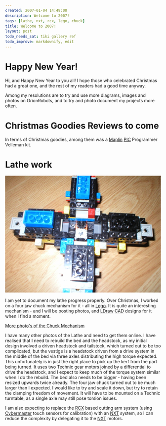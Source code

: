```yaml
---
created: 2007-01-04 14:49:00
description: Welcome to 2007!
tags: [lathe, nxt, rcx, lego, chuck]
title: Welcome to 2007!
layout: post
todo_needs_sat: tiki gallery ref
todo_improve: markdownify, edit
---
```

# Happy New Year!

Hi, and Happy New Year to you all! I hope those who celebrated Christmas had a great one, and the rest of my readers had a good time anyway.

Among my resolutions are to try and use more diagrams, images and photos on OrionRobots, and to try and photo document my projects more often.

# Christmas Goodies Reviews to come

In terms of Christmas goodies, among them was a [Maplin](Maplin "Maplin") [PIC](PIC "PIC") Programmer Velleman kit.

# Lathe work


<img alt="This is a view of the chuck at its widest extent. I am aware that the transmission between the arms may be vulnerable to kerf, but be aware that the mechanism will be deployed vertically with the job held horizontally, so it should not be in the path of it." class="img-responsive" src="/galleries/gallery-19-four-jaw-chuck/405-chuck1-4.JPG"/>

I am yet to document my lathe progress properly. Over Christmas, I worked on a four jaw chuck mechanism for it - all in [Lego](Lego "The best known construction toy"). It is quite an interesting mechanism - and I will be posting photos, and [LDraw](LDraw "The LDraw Lego CAD System") [CAD](CAD "Computer Aided Design") designs for it when I find a moment.

[More photo's of the Chuck Mechanism](/galleries/gallery-19-four-jaw-chuck/)

I have many other photos of the Lathe and need to get them online. I have realised that I need to rebuild the bed and the headstock, as my initial design involved a driven headstock and tailstock, which turned out to be too complicated, but the vestige is a headstock driven from a drive system in the middle of the bed via three axles distributing the high torque expected. This unfortunately is in just the right place to pick up the kerf from the part being turned. It uses two Technic gear motors joined by a differential to drive the headstock, and I expect to keep much of the torque system similar when I do the rebuild. The bed also needs to be bigger - having been resized upwards twice already. The four jaw chuck turned out to be much larger than I expected. I would like to try and scale it down, but try to retain the clamping freedom of movement. It will have to be mounted on a Technic turntable, as a single axle may still pose torsion issues.

I am also expecting to replace the [RCX](Lego+RCX "The Lego RCX") based cutting arm system (using [Cybermaster](CyberMaster "CyberMaster") touch sensors for calibration) with an [NXT](NXT "Legos NeXT generation robotics kit") system, so I can reduce the complexity by delegating it to the [NXT](NXT "Legos NeXT generation robotics kit") motors.

